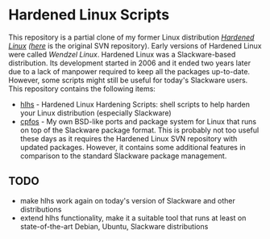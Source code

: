 # Hardened Linux Scripts

This repository is a partial clone of my former Linux distribution *[Hardened Linux](http://hardenedlinux.sourceforge.net/) ([here](https://sourceforge.net/p/hardenedlinux/code/HEAD/tree/)* is the original SVN repository). Early versions of Hardened Linux were called *Wendzel Linux*. Hardened Linux was a Slackware-based distribution. Its development started in 2006 and it ended two years later due to a lack of manpower required to keep all the packages up-to-date. However, some scripts might still be useful for today's Slackware users. This repository contains the following items:

- [hlhs](https://github.com/cdpxe/HardenedLinux/tree/master/hlhs) - Hardened Linux Hardening Scripts: shell scripts to help harden your Linux distribution (especially Slackware)
- [cpfos](https://github.com/cdpxe/HardenedLinux/tree/master/cpfos) - My own BSD-like ports and package system for Linux that runs on top of the Slackware package format. This is probably not too useful these days as it requires the Hardened Linux SVN repository with updated packages. However, it contains some additional features in comparison to the standard Slackware package management.

## TODO

- make hlhs work again on today's version of Slackware and other distributions
- extend hlhs functionality, make it a suitable tool that runs at least on state-of-the-art Debian, Ubuntu, Slackware distributions
